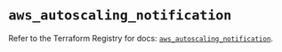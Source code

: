 # `aws_autoscaling_notification`

Refer to the Terraform Registry for docs: [`aws_autoscaling_notification`](https://registry.terraform.io/providers/hashicorp/aws/5.84.0/docs/resources/autoscaling_notification).
